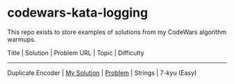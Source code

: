 # codewars-kata-logging
This repo exists to store examples of solutions from my CodeWars algorithm warmups.

Title | Solution | Problem URL | Topic | Difficulty
------ ---------- ------------  ------- ------------

Duplicate Encoder | [My Solution](https://github.com/StephenTanksley/codewars-kata-logging/blob/main/7_kyu/duplicate_encoder.py) | [Problem](https://www.codewars.com/kata/54b42f9314d9229fd6000d9c/solutions/python) | Strings | 7-kyu (Easy)
